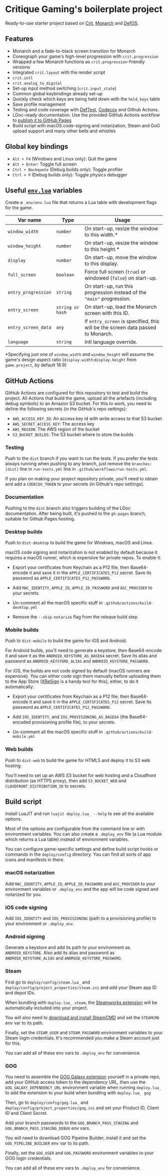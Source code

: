 # Critique Gaming's boilerplate project

Ready-to-use starter project based on [Crit], [Monarch] and [DefOS].

[Crit]: https://github.com/critique-gaming/crit
[Monarch]: https://github.com/britzl/monarch
[DefOS]: https://github.com/subsoap/defos

## Features

* Monarch and a fade-to-black screen transition for Monarch
* Coreograph your game's high-level progression with `crit.progression`
* Wrapped a few Monarch functions as `crit.progression`-friendly versions
* Integrated `crit.layout` with the render script
* `crit.intl`
* `crit.analog_to_digital`
* Set-up input method switching (`crit.input_state`)
* Common global keybindings already set-up
* Quickly check which keys are being held down with the `held_keys` table
* Save profile management
* Testing and code coverage with [DefTest], [Codecov] and Github Actions.
* LDoc-ready documentation. Use the provided GitHub Actions workflow to 
[publish it to GitHub Pages](https://critique-gaming.github.io/crit-boilerplate)
* Build script with macOS code-signing and notarization, Steam and GoG upload support and many
other bells and whistles

[DefTest]: https://github.com/britzl/deftest
[Codecov]: https://codecov.io

## Global key bindings

* `Alt + F4` (Windows and Linux only): Quit the game
* `Alt + Enter`: Toggle full screen
* `Ctrl + Backquote` (Debug builds only): Toggle profiler
* `Ctrl + P` (Debug builds only): Toggle physics debugger

## Useful [`env.lua`](https://critique-gaming.github.io/crit/modules/crit.env.html) variables

Create a `_env/env.lua` file that returns a Lua table with development flags for the game.

|Var name|Type|Usage|
|-|-|-|
|`window_width`|`number`|On start-up, resize the window to this width.&ast;|
|`window_height`|`number`|On start-up, resize the window to this height.&ast;|
|`display`|`number`|On start-up, move the window to this display.|
|`full_screen`|`boolean`|Force full screen (`true`) or windowed (`false`) on start-up.|
|`entry_progression`|`string`|On start-up, run this progression instead of the `"main"` progression.|
|`entry_screen`|`string or hash`|On start-up, load the Monarch screen with this ID.|
|`entry_screen_data`|`any`|If `entry_screen` is specified, this will be the screen data passed to Monarch.|
|`language`|`string`|Intl language override.|

&ast;Specifying just one of `window_width` and `window_height` will assume the game's design aspect ratio (`display.width`:`display.height` from `game.project`, by default 16:9)

## GitHub Actions

GitHub Actions are configured for this repository to test and build the project.
All Actions that build the game, upload all the artefacts (including debug 
symbols) to an Amazon S3 bucket. For this to work, you need to define the 
following secrets (in the GitHub's repo settings):

* `AWS_ACCESS_KEY_ID`: An access key id with write access to that S3 bucket
* `AWS_SECRET_ACCESS_KEY`: The access key
* `AWS_REGION`: The AWS region of the bucket
* `S3_BUCKET_BUILDS`: The S3 bucket where to store the builds

### Testing

Push to the `dist` branch if you want to run the tests.  If you prefer the tests 
always running when pushing to any branch, just remove the 
`branches: [dist]` line in `run-tests.yml` line in `.github/workflows/run-tests.yml`.

If you plan on making your project repository private, you'll need to obtain and 
add a `CODECOV_TOKEN` to your secrets (in Github's repo settings).

### Documentation

Pushing to the `dist` branch also triggers building of the LDoc documentation.
After being built, it's pushed to the `gh-pages` branch, suitable for Github Pages
hosting.

### Desktop builds

Push to `dist-desktop` to build the game for Windows, macOS and Linux.

macOS code signing and notarization is not enabled by default because it requires
a macOS runner, which is expensive for private repos. To enable it:

* Export your certificates from Keychain as a P12 file, then Base64-encode it
and save it in the `APPLE_CERTIFICATES_P12` secret. Save its password as
`APPLE_CERTIFICATES_P12_PASSWORD`.

* Add `MAC_IDENTITY`, `APPLE_ID`, `APPLE_ID_PASSWORD` and `ASC_PROVIDER` to your 
secrets.

* Un-comment all the macOS specific stuff in `.github/actions/build-desktop.yml`

* Remove the `--skip-notarize` flag from the release build step

### Mobile builds

Push to `dist-mobile` to build the game for iOS and Android.

For Android builds, you'll need to generate a keystore, then Base64-encode it
and save it as the `ANDROID_KEYSTORE_AS_BASE64` secret. Save its alias and password
as `ANDROID_KEYSTORE_ALIAS` and `ANDROID_KEYSTORE_PASSWORD`.

For iOS, the builds are not code signed by default (macOS runners are expensive).
You can either code sign them manually before uploading them to the App Store
([XReSign](https://github.com/xndrs/XReSign) is a handy tool for this), either,
to do it automatically:

* Export your certificates from Keychain as a P12 file, then Base64-encode it
and save it in the `APPLE_CERTIFICATES_P12` secret. Save its password as
`APPLE_CERTIFICATES_P12_PASSWORD`.

* Add `IOS_IDENTITY`, and `IOS_PROVISIONING_AS_BASE64` (the Base64-encoded 
provisioning profile file), to your secrets.

* Un-comment all the macOS specific stuff in `.github/actions/build-mobile.yml`

### Web builds

Push to `dist-web` to build the game for HTML5 and deploy it to S3 web hosting.

You'll need to set up an AWS S3 bucket for web hosting and a Cloudfront distribution
(as HTTPS proxy), then add `S3_BUCKET_WEB` and `CLOUDFRONT_DISTRIBUTION_ID` to
secrets.

## Build script

Install LuaJIT and run `luajit deploy.lua_ --help` to see all the available options.

Most of the options are configurable from the command line or with environment
variables. You can also create a `.deploy_env` file (a Lua module which returns 
a Lua table) instead of environment variables.

You can configure game-specific settings and define build script hooks or commands
in the `deploy/config` directory. You can find all sorts of app icons and 
manifests in there.

### macOS notarization

Add `MAC_IDENTITY`, `APPLE_ID`, `APPLE_ID_PASSWORD` and `ASC_PROVIDER` to your 
environment variables or `.deploy_env` and the app will be 
code signed and notarized for you.

### iOS code signing

Add `IOS_IDENTITY` and `IOS_PROVISIONING` (path to a provisioning profile) to
your environment or `.deploy_env`.

### Android signing

Generate a keystore and add its path to your environment as `ANDROID_KEYSTORE`.
Also add its alias and password as `ANDROID_KEYSTORE_ALIAS` and `ANDROID_KEYSTORE_PASSWORD`.

### Steam

First go to `deploy/config/steam.lua_` and `deploy/config/project_properties/steam.ini` 
and add your Steam app ID and depot IDs.

When bundling with `deploy.lua_ steam`, the [Steamworks extension](https://github.com/britzl/steamworks-defold) 
will be automatically included into your project.

You will also need to 
[download and install SteamCMD](https://developer.valvesoftware.com/wiki/SteamCMD#Downloading_SteamCMD) 
and set the `STEAMCMD` env var to its path.

Finally, set the `STEAM_USER` and `STEAM_PASSWORD` environment variables to your
Steam login credentials. It's recommended you make a Steam account just for this.

You can add all of these env vars to `.deploy_env` for convenience.

### GOG

You need to assemble the [GOG Galaxy extension](https://github.com/dapetcu21/defold-gog-galaxy)
yourself in a private repo, add your GitHub access token to the dependency URL,
then use the `GOG_GALAXY_DEPENDENCY_URL` environment variable when running 
`deploy.lua_` to add the extension to your build when bundling with `deploy.lua_ gog`

Then, go to `deploy/config/gog.lua_` and `deploy/config/project_properties/gog.ini` 
and set your Product ID, Client ID and Client Secret.

Add your branch passwords to the
`GOG_BRANCH_PASS_STAGING` and `GOG_BRANCH_PASS_STAGING_DEBUG` env vars.

You will need to download GOG Pipeline Builder, install it and set the
`GOG_PIPELINE_BUILDER` env var to its path.

Finally, set the `GOG_USER` and `GOG_PASSWORD` environment variables to your
GOG login credentials.

You can add all of these env vars to `.deploy_env` for convenience.
